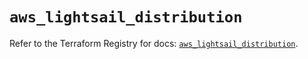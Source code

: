 # `aws_lightsail_distribution`

Refer to the Terraform Registry for docs: [`aws_lightsail_distribution`](https://registry.terraform.io/providers/hashicorp/aws/6.10.0/docs/resources/lightsail_distribution).
